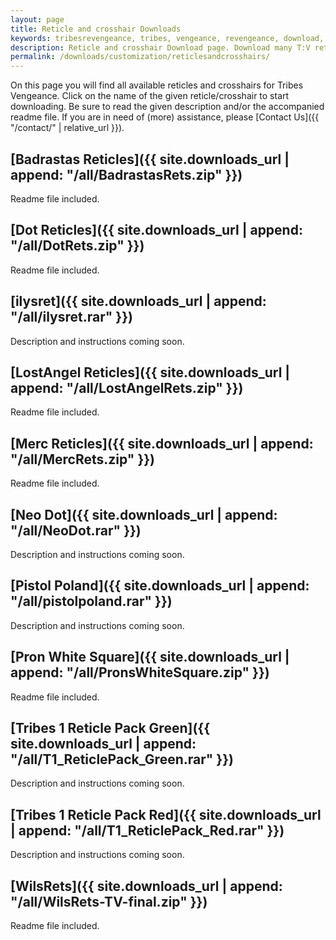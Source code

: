 ```yaml
---
layout: page
title: Reticle and crosshair Downloads
keywords: tribesrevengeance, tribes, vengeance, revengeance, download, reticle, crosshair, dot, merc, rets, square
description: Reticle and crosshair Download page. Download many T:V reticles and crosshair such as the famous dot and more!
permalink: /downloads/customization/reticlesandcrosshairs/
---
```


On this page you will find all available reticles and crosshairs for Tribes Vengeance. Click on the name of the given reticle/crosshair to start downloading. Be sure to read the given description and/or the accompanied readme file. If you are in need of (more) assistance, please [Contact Us]({{ "/contact/" | relative_url }}).


## [Badrastas Reticles]({{ site.downloads_url | append: "/all/BadrastasRets.zip" }})

Readme file included.

  
  

## [Dot Reticles]({{ site.downloads_url | append: "/all/DotRets.zip" }})

Readme file included.

  
  

## [ilysret]({{ site.downloads_url | append: "/all/ilysret.rar" }})

Description and instructions coming soon.

  
  

## [LostAngel Reticles]({{ site.downloads_url | append: "/all/LostAngelRets.zip" }})

Readme file included.

  
  

## [Merc Reticles]({{ site.downloads_url | append: "/all/MercRets.zip" }})

Readme file included.

  
  

## [Neo Dot]({{ site.downloads_url | append: "/all/NeoDot.rar" }})

Description and instructions coming soon.

  
  

## [Pistol Poland]({{ site.downloads_url | append: "/all/pistolpoland.rar" }})

Description and instructions coming soon.

  
  

## [Pron White Square]({{ site.downloads_url | append: "/all/PronsWhiteSquare.zip" }})

Readme file included.

  
  

## [Tribes 1 Reticle Pack Green]({{ site.downloads_url | append: "/all/T1_ReticlePack_Green.rar" }})

Description and instructions coming soon.

  
  

## [Tribes 1 Reticle Pack Red]({{ site.downloads_url | append: "/all/T1_ReticlePack_Red.rar" }})

Description and instructions coming soon.

  
  

## [WilsRets]({{ site.downloads_url | append: "/all/WilsRets-TV-final.zip" }})

Readme file included.
